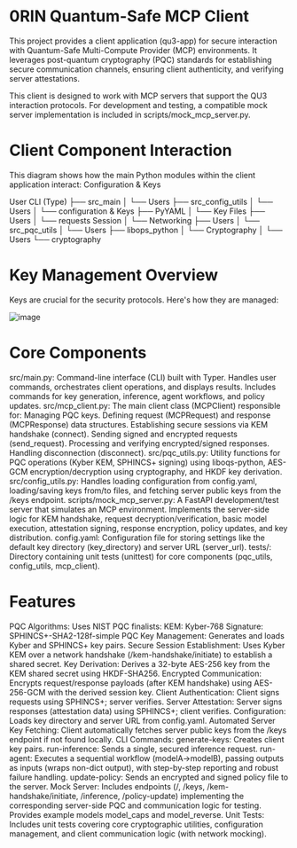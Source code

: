 # 0RIN Quantum-Safe MCP Client

This project provides a client application (qu3-app) for secure interaction with Quantum-Safe Multi-Compute Provider (MCP) environments. It leverages post-quantum cryptography (PQC) standards for establishing secure communication channels, ensuring client authenticity, and verifying server attestations.

This client is designed to work with MCP servers that support the QU3 interaction protocols. For development and testing, a compatible mock server implementation is included in scripts/mock_mcp_server.py.

# Client Component Interaction
This diagram shows how the main Python modules within the client application interact:
Configuration & Keys

User CLI (Type)
├── src_main
│   └── Users
├── src_config_utils
│   └── Users
│       └── configuration & Keys
├── PyYAML
│   └── Key Files
├── Users
│   └── requests Session
│       └── Networking
├── Users
│   └── src_pqc_utils
│       └── Users
├── libops_python
│   └── Cryptography
│       └── Users
└── cryptography

# Key Management Overview
Keys are crucial for the security protocols. Here's how they are managed:

![image](https://github.com/user-attachments/assets/957517f2-27d4-42da-9167-6db2ea4dd05f)

# Core Components
src/main.py: Command-line interface (CLI) built with Typer. Handles user commands, orchestrates client operations, and displays results. Includes commands for key generation, inference, agent workflows, and policy updates.
src/mcp_client.py: The main client class (MCPClient) responsible for:
Managing PQC keys.
Defining request (MCPRequest) and response (MCPResponse) data structures.
Establishing secure sessions via KEM handshake (connect).
Sending signed and encrypted requests (send_request).
Processing and verifying encrypted/signed responses.
Handling disconnection (disconnect).
src/pqc_utils.py: Utility functions for PQC operations (Kyber KEM, SPHINCS+ signing) using liboqs-python, AES-GCM encryption/decryption using cryptography, and HKDF key derivation.
src/config_utils.py: Handles loading configuration from config.yaml, loading/saving keys from/to files, and fetching server public keys from the /keys endpoint.
scripts/mock_mcp_server.py: A FastAPI development/test server that simulates an MCP environment. Implements the server-side logic for KEM handshake, request decryption/verification, basic model execution, attestation signing, response encryption, policy updates, and key distribution.
config.yaml: Configuration file for storing settings like the default key directory (key_directory) and server URL (server_url).
tests/: Directory containing unit tests (unittest) for core components (pqc_utils, config_utils, mcp_client).

# Features
PQC Algorithms: Uses NIST PQC finalists:
KEM: Kyber-768
Signature: SPHINCS+-SHA2-128f-simple
PQC Key Management: Generates and loads Kyber and SPHINCS+ key pairs.
Secure Session Establishment: Uses Kyber KEM over a network handshake (/kem-handshake/initiate) to establish a shared secret.
Key Derivation: Derives a 32-byte AES-256 key from the KEM shared secret using HKDF-SHA256.
Encrypted Communication: Encrypts request/response payloads (after KEM handshake) using AES-256-GCM with the derived session key.
Client Authentication: Client signs requests using SPHINCS+; server verifies.
Server Attestation: Server signs responses (attestation data) using SPHINCS+; client verifies.
Configuration: Loads key directory and server URL from config.yaml.
Automated Server Key Fetching: Client automatically fetches server public keys from the /keys endpoint if not found locally.
CLI Commands:
generate-keys: Creates client key pairs.
run-inference: Sends a single, secured inference request.
run-agent: Executes a sequential workflow (modelA->modelB), passing outputs as inputs (wraps non-dict output), with step-by-step reporting and robust failure handling.
update-policy: Sends an encrypted and signed policy file to the server.
Mock Server: Includes endpoints (/, /keys, /kem-handshake/initiate, /inference, /policy-update) implementing the corresponding server-side PQC and communication logic for testing. Provides example models model_caps and model_reverse.
Unit Tests: Includes unit tests covering core cryptographic utilities, configuration management, and client communication logic (with network mocking).
